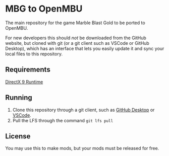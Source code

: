 # MBG to OpenMBU

The main repository for the game Marble Blast Gold to be ported to OpenMBU.

For new developers this should *not* be downloaded from the GitHub website, but cloned with git (or a git client such as VSCode or GitHub Desktop), which has an interface that lets you easily update it and sync your local files to this repository.

## Requirements
[DirectX 9 Runtime](https://www.microsoft.com/en-ca/download/details.aspx?id=8109)

## Running
1. Clone this repository through a git client, such as [GitHub Desktop](https://desktop.github.com/) or [VSCode](https://code.visualstudio.com/).
2. Pull the LFS through the command `git lfs pull`

## License
You may use this to make mods, but your mods must be released for free.
